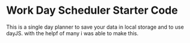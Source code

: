 # Work Day Scheduler Starter Code
This is a single day planner to save your data in local storage and to use dayJS.
with the helpf of many i was able to make this.
